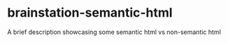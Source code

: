 # brainstation-semantic-html
A brief description showcasing some semantic html vs non-semantic html
